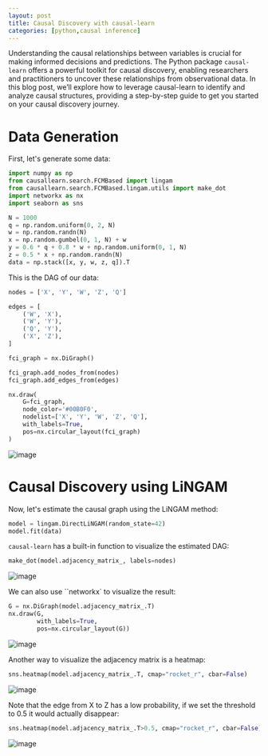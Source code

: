 ```yaml
---
layout: post
title: Causal Discovery with causal-learn
categories: [python,causal inference]
---
```


Understanding the causal relationships between variables is crucial for making informed decisions and predictions. 
The Python package `causal-learn` offers a powerful toolkit for causal discovery, 
enabling researchers and practitioners to uncover these relationships from observational data. 
In this blog post, we’ll explore how to leverage causal-learn to identify and analyze causal structures, 
providing a step-by-step guide to get you started on your causal discovery journey.

# Data Generation
First, let's generate some data:
```python
import numpy as np
from causallearn.search.FCMBased import lingam
from causallearn.search.FCMBased.lingam.utils import make_dot
import networkx as nx
import seaborn as sns

N = 1000
q = np.random.uniform(0, 2, N)
w = np.random.randn(N)
x = np.random.gumbel(0, 1, N) + w
y = 0.6 * q + 0.8 * w + np.random.uniform(0, 1, N)
z = 0.5 * x + np.random.randn(N)
data = np.stack([x, y, w, z, q]).T
```
This is the DAG of our data:

```python
nodes = ['X', 'Y', 'W', 'Z', 'Q']

edges = [
    ('W', 'X'),
    ('W', 'Y'),
    ('Q', 'Y'),
    ('X', 'Z'),
]

fci_graph = nx.DiGraph()

fci_graph.add_nodes_from(nodes)
fci_graph.add_edges_from(edges)

nx.draw(
    G=fci_graph,
    node_color='#00B0F0',
    nodelist=['X', 'Y', 'W', 'Z', 'Q'],
    with_labels=True,
    pos=nx.circular_layout(fci_graph)
)
```

![image](https://github.com/user-attachments/assets/6fa2dbe8-9a2a-4342-b3b3-6cb8a7aada28)
# Causal Discovery using LiNGAM
Now, let's estimate the causal graph using the LiNGAM method:

```python
model = lingam.DirectLiNGAM(random_state=42)
model.fit(data)
```
`causal-learn` has a built-in function to visualize the estimated DAG:
```python
make_dot(model.adjacency_matrix_, labels=nodes)
```
![image](https://github.com/user-attachments/assets/43f8ef77-8f37-4594-b513-abd1612ad73f)

We can also use ``networkx` to visualize the result:
```python
G = nx.DiGraph(model.adjacency_matrix_.T)
nx.draw(G, 
        with_labels=True,
        pos=nx.circular_layout(G))
```
![image](https://github.com/user-attachments/assets/805ffa17-0ae0-4a85-96df-5219e2519cc3)

Another way to visualize the adjacency matrix is a heatmap:

```python
sns.heatmap(model.adjacency_matrix_.T, cmap="rocket_r", cbar=False)
```
![image](https://github.com/user-attachments/assets/1d2ddd67-3171-4831-ac11-ba7a6371833b)

Note that the edge from X to Z has a low probability, if we set the threshold to 0.5 it would actually disappear:
```python
sns.heatmap(model.adjacency_matrix_.T>0.5, cmap="rocket_r", cbar=False)
```
![image](https://github.com/user-attachments/assets/2765169b-4cdf-4492-88cd-250208c42ece)




